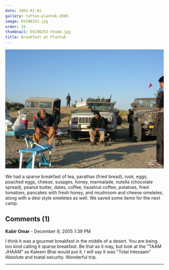 ```yaml
---
date: 2003-01-01
gallery: taftan-plantak-2005
image: DSCN0253.jpg
order: 24
thumbnail: DSCN0253-thumb.jpg
title: Breakfast at Plantak
---
```


![Breakfast at Plantak](./DSCN0253.jpg)

We had a sparse breakfast of tea, parathas (fried bread), rusk, eggs, poached eggs, cheese, susages, honey, marmalade, nutella (chocolate spread), peanut butter, dates, coffee, hazelnut coffee, potatoes, fried tomatoes, pancakes with fresh honey, and mushroom and cheese omeletes, along with a desi style omeletes as well. We saved some items for the next camp.

<div id="comments">

## Comments (1)

**Kabir Omar** - December  8, 2005  1:39 PM

I think it was a gourmet breakfast in the middle of a desert. You are being too kind calling it sparse breakfast. Be that as it may, but look at the "TAAM JHAAM" as Kaleem Bhai would put it. I will say it was "Total Intezaam" Absolute and toatal security. Wonderful trip.

---

</div>